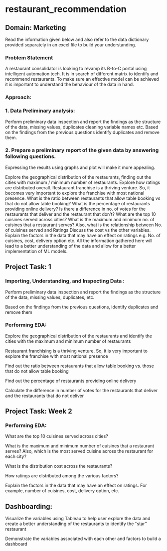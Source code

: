 # restaurant_recommendation
 ## Domain: Marketing

Read the information given below and also refer to the data dictionary provided separately in an excel file to build your understanding.

### Problem Statement
A restaurant consolidator is looking to revamp its B-to-C portal using intelligent automation tech. It is in search of different matrix to identify and recommend restaurants. To make sure an effective model can be achieved it is important to understand the behaviour of the data in hand.

 

### Approach:
### 1. Data Preliminary analysis:

Perform preliminary data inspection and report the findings as the structure of the data, missing values, duplicates cleaning variable names etc.
Based on the findings from the previous questions identify duplicates and remove them.
### 2. Prepare a preliminary report of the given data by answering following questions.
Expressing the results using graphs and plot will make it more appealing.

Explore the geographical distribution of the restaurants, finding out the cities with maximum / minimum number of restaurants.
Explore how ratings are distributed overall.
Restaurant franchise is a thriving venture. So, it becomes very important to explore the franchise with most national presence.
What is the ratio between restaurants that allow table booking vs that do not allow table booking?
What is the percentage of restaurants providing online delivery?
Is there a difference in no. of votes for the restaurants that deliver and the restaurant that don’t?
What are the top 10 cuisines served across cities?
What is the maximum and minimum no. of cuisines that a restaurant serves? Also, what is the relationship between No. of cuisines served and Ratings
Discuss the cost vs the other variables.
Explain the factors in the data that may have an effect on ratings e.g. No. of cuisines, cost, delivery option etc.
All the information gathered here will lead to a better understanding of the data and allow for a better implementation of ML models.

 

## Project Task: 1

### Importing, Understanding, and Inspecting Data :

Perform preliminary data inspection and report the findings as the structure of the data, missing values, duplicates, etc.

Based on the findings from the previous questions, identify duplicates and remove them

### Performing EDA:

Explore the geographical distribution of the restaurants and identify the cities with the maximum and minimum number of restaurants

Restaurant franchising is a thriving venture. So, it is very important to explore the franchise with most national presence

Find out the ratio between restaurants that allow table booking vs. those that do not allow table booking

Find out the percentage of restaurants providing online delivery

Calculate the difference in number of votes for the restaurants that deliver and the restaurants that do not deliver

 

## Project Task: Week 2

### Performing EDA:

What are the top 10 cuisines served across cities?

What is the maximum and minimum number of cuisines that a restaurant serves? Also, which is the most served cuisine across the restaurant for each city?

What is the distribution cost across the restaurants? 

How ratings are distributed among the various factors?

Explain the factors in the data that may have an effect on ratings. For example, number of cuisines, cost, delivery option, etc.

## Dashboarding:

Visualize the variables using Tableau to help user explore the data and create a better understanding of the restaurants to identify the ‘’star’’ restaurant

Demonstrate  the variables associated with each other and factors to build a dashboard
